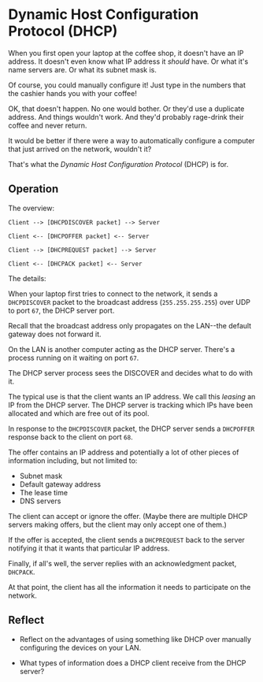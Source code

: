 # Dynamic Host Configuration Protocol (DHCP)

When you first open your laptop at the coffee shop, it doesn't have an
IP address. It doesn't even know what IP address it _should_ have. Or
what it's name servers are. Or what its subnet mask is.

Of course, you could manually configure it! Just type in the numbers
that the cashier hands you with your coffee!

OK, that doesn't happen. No one would bother. Or they'd use a duplicate
address. And things wouldn't work. And they'd probably rage-drink their
coffee and never return.

It would be better if there were a way to automatically configure a
computer that just arrived on the network, wouldn't it?

That's what the _Dynamic Host Configuration Protocol_ (DHCP) is for.

## Operation

The overview:

``` {.default}
Client --> [DHCPDISCOVER packet] --> Server

Client <-- [DHCPOFFER packet] <-- Server

Client --> [DHCPREQUEST packet] --> Server

Client <-- [DHCPACK packet] <-- Server
```

The details:

When your laptop first tries to connect to the network, it sends a
`DHCPDISCOVER` packet to the broadcast address (`255.255.255.255`) over
UDP to port `67`, the DHCP server port.

Recall that the broadcast address only propagates on the LAN--the
default gateway does not forward it.

On the LAN is another computer acting as the DHCP server. There's a
process running on it waiting on port `67`.

The DHCP server process sees the DISCOVER and decides what to do with
it.

The typical use is that the client wants an IP address. We call this
_leasing_ an IP from the DHCP server. The DHCP server is tracking which
IPs have been allocated and which are free out of its pool.

In response to the `DHCPDISCOVER` packet, the DHCP server sends a
`DHCPOFFER` response back to the client on port `68`.

The offer contains an IP address and potentially a lot of other pieces
of information including, but not limited to:

* Subnet mask
* Default gateway address
* The lease time
* DNS servers

The client can accept or ignore the offer. (Maybe there are multiple
DHCP servers making offers, but the client may only accept one of them.)

If the offer is accepted, the client sends a `DHCPREQUEST` back to the
server notifying it that it wants that particular IP address.

Finally, if all's well, the server replies with an acknowledgment
packet, `DHCPACK`.

At that point, the client has all the information it needs to
participate on the network.

## Reflect

* Reflect on the advantages of using something like DHCP over manually
  configuring the devices on your LAN.

* What types of information does a DHCP client receive from the DHCP
  server?
